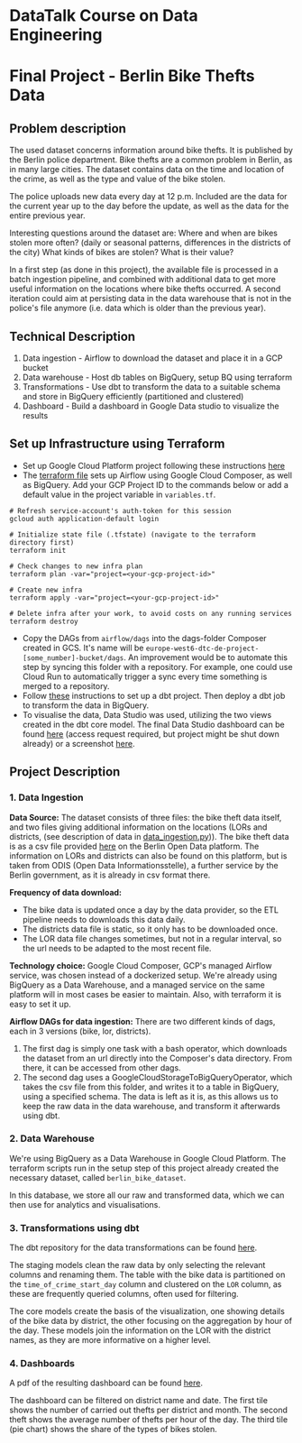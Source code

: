 # DataTalk Course on Data Engineering
# Final Project - Berlin Bike Thefts Data

## Problem description
The used dataset concerns information around bike thefts. It is published by the Berlin police department. 
Bike thefts are a common problem in Berlin, as in many large cities.
The dataset contains data on the time and location of the crime, as well as the type and value of the bike stolen.

The police uploads new data every day at 12 p.m. Included are the data for the current year up to the day before the update, as well as the data for the entire previous year.

Interesting questions around the dataset are: Where and when are bikes stolen more often? 
(daily or seasonal patterns, differences in the districts of the city)
What kinds of bikes are stolen? What is their value?

In a first step (as done in this project), the available file is processed in a batch ingestion pipeline, 
and combined with additional data to get more useful information on the locations where bike thefts occurred. 
A second iteration could aim at persisting data in the data warehouse that is not in the police's file anymore 
(i.e. data which is older than the previous year).

## Technical Description

1. Data ingestion - Airflow to download the dataset and place it in a GCP bucket
2. Data warehouse - Host db tables on BigQuery, setup BQ using terraform
3. Transformations - Use dbt to transform the data to a suitable schema and store in BigQuery efficiently (partitioned and clustered)
4. Dashboard - Build a dashboard in Google Data studio to visualize the results

## Set up Infrastructure using Terraform

- Set up Google Cloud Platform project following these instructions [here](https://github.com/DataTalksClub/data-engineering-zoomcamp/blob/main/week_1_basics_n_setup/1_terraform_gcp/2_gcp_overview.md#initial-setup)
- The [terraform file](terraform/main.tf) sets up Airflow using Google Cloud Composer, as well as BigQuery.
Add your GCP Project ID to the commands below or add a default value in the project variable in `variables.tf`.
```shell
# Refresh service-account's auth-token for this session
gcloud auth application-default login

# Initialize state file (.tfstate) (navigate to the terraform directory first)
terraform init

# Check changes to new infra plan
terraform plan -var="project=<your-gcp-project-id>"
```

```shell
# Create new infra
terraform apply -var="project=<your-gcp-project-id>"
```

```shell
# Delete infra after your work, to avoid costs on any running services
terraform destroy
```
- Copy the DAGs from `airflow/dags` into the dags-folder Composer created in GCS. 
It's name will be `europe-west6-dtc-de-project-[some_number]-bucket/dags`.
An improvement would be to automate this step by syncing this folder with a repository.
For example, one could use Cloud Run to automatically trigger a sync every time something is merged to a repository.
- Follow [these](https://github.com/DataTalksClub/data-engineering-zoomcamp/blob/main/week_4_analytics_engineering/dbt_cloud_setup.md)
instructions to set up a dbt project. Then deploy a dbt job to transform the data in BigQuery.
- To visualise the data, Data Studio was used, utilizing the two views created in the dbt core model. 
The final Data Studio dashboard can be found [here](https://datastudio.google.com/u/2/reporting/4b982c64-0df8-417a-8ba9-67f5ee78f065/page/ligqC) 
(access request required, but project might be shut down already) or a screenshot [here](berlin_bike_data_dashboard.pdf).

## Project Description
### 1. Data Ingestion
**Data Source:**
The dataset consists of three files: the bike theft data itself, and two files giving additional information on the locations (LORs and districts, 
(see description of data in [data_ingestion.py](airflow/dags/data_ingestion.py))).
The bike theft data is as a csv file provided [here](https://daten.berlin.de/datensaetze/fahrraddiebstahl-berlin) on the Berlin Open Data platform.
The information on LORs and districts can also be found on this platform,
but is taken from ODIS (Open Data Informationsstelle), a further service by the Berlin government, as it is already in csv format there.

**Frequency of data download:**
- The bike data is updated once a day by the data provider, so the ETL pipeline needs to downloads this data daily. 
- The districts data file is static, so it only has to be downloaded once.
- The LOR data file changes sometimes, but not in a regular interval, so the url needs to be adapted to the most recent file.

**Technology choice:**
Google Cloud Composer, GCP's managed Airflow service, was chosen instead of a dockerized setup. 
We're already using BigQuery as a Data Warehouse, and a managed service on the same platform will
in most cases be easier to maintain. Also, with terraform it is easy to set it up.

**Airflow DAGs for data ingestion:**
There are two different kinds of dags, each in 3 versions (bike, lor, districts). 
1. The first dag is simply one task with a bash operator, which downloads the dataset 
from an url directly into the Composer's data directory. From there, it can be accessed from other dags.
2. The second dag uses a GoogleCloudStorageToBigQueryOperator, which takes the csv file from this folder,
and writes it to a table in BigQuery, using a specified schema. The data is left as it is, as
this allows us to keep the raw data in the data warehouse, and transform it afterwards using dbt.

### 2. Data Warehouse
We're using BigQuery as a Data Warehouse in Google Cloud Platform. The terraform scripts run in the 
setup step of this project already created the necessary dataset, called `berlin_bike_dataset`.

In this database, we store all our raw and transformed data, which we can then use for analytics and visualisations.

### 3. Transformations using dbt

The dbt repository for the data transformations can be found [here](https://github.com/krisnej/dtc-de-project-dbt).

The staging models clean the raw data by only selecting the relevant columns and renaming them.
The table with the bike data is partitioned on the `time_of_crime_start_day` column 
and clustered on the `LOR` column, as these are frequently queried columns, often used 
for filtering.

The core models create the basis of the visualization, one showing details of the bike data 
by district, the other focusing on the aggregation by hour of the day.
These models join the information on the LOR with the district names, as they are more 
informative on a higher level.

### 4. Dashboards

A pdf of the resulting dashboard can be found [here](berlin_bike_data_dashboard.pdf).

The dashboard can be filtered on district name and date. The first tile shows the number of carried out thefts per district and month.
The second theft shows the average number of thefts per hour of the day.
The third tile (pie chart) shows the share of the types of bikes stolen.

